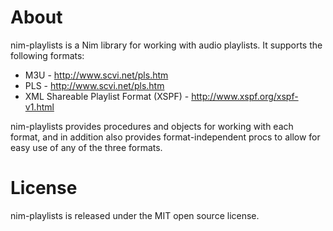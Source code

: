 About
=====

nim-playlists is a Nim library for working with audio playlists. It supports the following formats:

* M3U - http://www.scvi.net/pls.htm
* PLS - http://www.scvi.net/pls.htm
* XML Shareable Playlist Format (XSPF) - http://www.xspf.org/xspf-v1.html

nim-playlists provides procedures and objects for working with each format, and in addition also provides
format-independent procs to allow for easy use of any of the three formats.

License
=======

nim-playlists is released under the MIT open source license.
